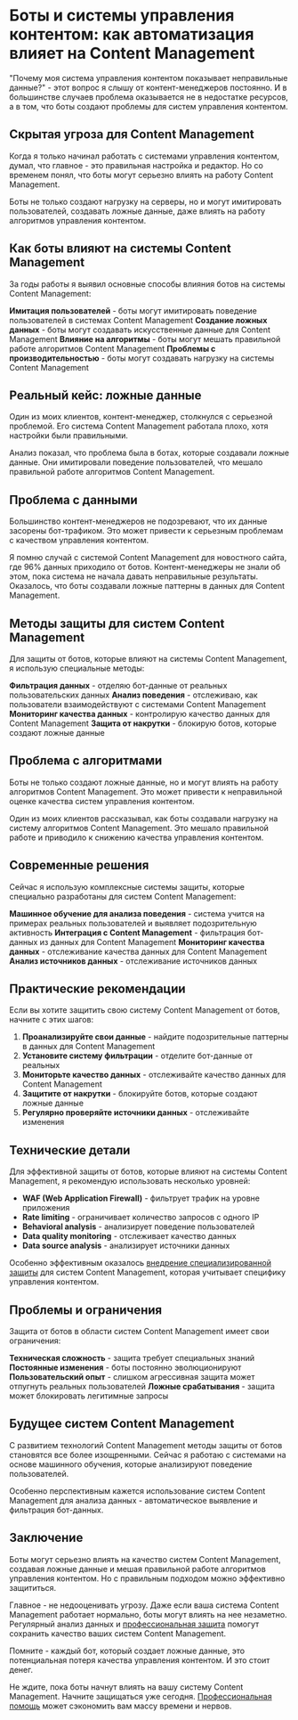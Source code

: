 ﻿# Боты и системы управления контентом: как автоматизация влияет на Content Management

"Почему моя система управления контентом показывает неправильные данные?" - этот вопрос я слышу от контент-менеджеров постоянно. И в большинстве случаев проблема оказывается не в недостатке ресурсов, а в том, что боты создают проблемы для систем управления контентом.

## Скрытая угроза для Content Management

Когда я только начинал работать с системами управления контентом, думал, что главное - это правильная настройка и редактор. Но со временем понял, что боты могут серьезно влиять на работу Content Management.

Боты не только создают нагрузку на серверы, но и могут имитировать пользователей, создавать ложные данные, даже влиять на работу алгоритмов управления контентом.

## Как боты влияют на системы Content Management

За годы работы я выявил основные способы влияния ботов на системы Content Management:

**Имитация пользователей** - боты могут имитировать поведение пользователей в системах Content Management
**Создание ложных данных** - боты могут создавать искусственные данные для Content Management
**Влияние на алгоритмы** - боты могут мешать правильной работе алгоритмов Content Management
**Проблемы с производительностью** - боты могут создавать нагрузку на системы Content Management

## Реальный кейс: ложные данные

Один из моих клиентов, контент-менеджер, столкнулся с серьезной проблемой. Его система Content Management работала плохо, хотя настройки были правильными.

Анализ показал, что проблема была в ботах, которые создавали ложные данные. Они имитировали поведение пользователей, что мешало правильной работе алгоритмов Content Management.

## Проблема с данными

Большинство контент-менеджеров не подозревают, что их данные засорены бот-трафиком. Это может привести к серьезным проблемам с качеством управления контентом.

Я помню случай с системой Content Management для новостного сайта, где 96% данных приходило от ботов. Контент-менеджеры не знали об этом, пока система не начала давать неправильные результаты. Оказалось, что боты создавали ложные паттерны в данных для Content Management.

## Методы защиты для систем Content Management

Для защиты от ботов, которые влияют на системы Content Management, я использую специальные методы:

**Фильтрация данных** - отделяю бот-данные от реальных пользовательских данных
**Анализ поведения** - отслеживаю, как пользователи взаимодействуют с системами Content Management
**Мониторинг качества данных** - контролирую качество данных для Content Management
**Защита от накрутки** - блокирую ботов, которые создают ложные данные

## Проблема с алгоритмами

Боты не только создают ложные данные, но и могут влиять на работу алгоритмов Content Management. Это может привести к неправильной оценке качества систем управления контентом.

Один из моих клиентов рассказывал, как боты создавали нагрузку на систему алгоритмов Content Management. Это мешало правильной работе и приводило к снижению качества управления контентом.

## Современные решения

Сейчас я использую комплексные системы защиты, которые специально разработаны для систем Content Management:

**Машинное обучение для анализа поведения** - система учится на примерах реальных пользователей и выявляет подозрительную активность
**Интеграция с Content Management** - фильтрация бот-данных из данных для Content Management
**Мониторинг качества данных** - отслеживание качества данных для Content Management
**Анализ источников данных** - отслеживание источников данных

## Практические рекомендации

Если вы хотите защитить свою систему Content Management от ботов, начните с этих шагов:

1. **Проанализируйте свои данные** - найдите подозрительные паттерны в данных для Content Management
2. **Установите систему фильтрации** - отделите бот-данные от реальных
3. **Мониторьте качество данных** - отслеживайте качество данных для Content Management
4. **Защитите от накрутки** - блокируйте ботов, которые создают ложные данные
5. **Регулярно проверяйте источники данных** - отслеживайте изменения

## Технические детали

Для эффективной защиты от ботов, которые влияют на системы Content Management, я рекомендую использовать несколько уровней:

- **WAF (Web Application Firewall)** - фильтрует трафик на уровне приложения
- **Rate limiting** - ограничивает количество запросов с одного IP
- **Behavioral analysis** - анализирует поведение пользователей
- **Data quality monitoring** - отслеживает качество данных
- **Data source analysis** - анализирует источники данных

Особенно эффективным оказалось [внедрение специализированной защиты](https://progaem.com/ustanovka-antibota-usluga-po-zashhite-ot-botov-vashih-sajtov-na-razlichnyh-cms-sistemah.html) для систем Content Management, которая учитывает специфику управления контентом.

## Проблемы и ограничения

Защита от ботов в области систем Content Management имеет свои ограничения:

**Техническая сложность** - защита требует специальных знаний
**Постоянные изменения** - боты постоянно эволюционируют
**Пользовательский опыт** - слишком агрессивная защита может отпугнуть реальных пользователей
**Ложные срабатывания** - защита может блокировать легитимные запросы

## Будущее систем Content Management

С развитием технологий Content Management методы защиты от ботов становятся все более изощренными. Сейчас я работаю с системами на основе машинного обучения, которые анализируют поведение пользователей.

Особенно перспективным кажется использование систем Content Management для анализа данных - автоматическое выявление и фильтрация бот-данных.

## Заключение

Боты могут серьезно влиять на качество систем Content Management, создавая ложные данные и мешая правильной работе алгоритмов управления контентом. Но с правильным подходом можно эффективно защититься.

Главное - не недооценивать угрозу. Даже если ваша система Content Management работает нормально, боты могут влиять на нее незаметно. Регулярный анализ данных и [профессиональная защита](https://progaem.com/ustanovka-antibota-usluga-po-zashhite-ot-botov-vashih-sajtov-na-razlichnyh-cms-sistemah.html) помогут сохранить качество ваших систем Content Management.

Помните - каждый бот, который создает ложные данные, это потенциальная потеря качества управления контентом. И это стоит денег.

Не ждите, пока боты начнут влиять на вашу систему Content Management. Начните защищаться уже сегодня. [Профессиональная помощь](https://progaem.com/ustanovka-antibota-usluga-po-zashhite-ot-botov-vashih-sajtov-na-razlichnyh-cms-sistemah.html) может сэкономить вам массу времени и нервов.
